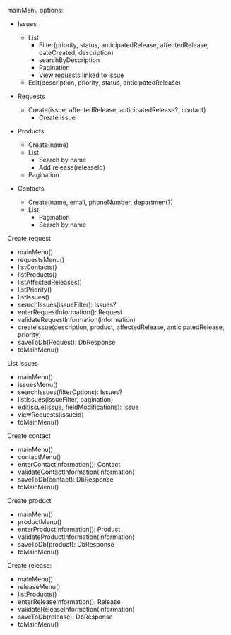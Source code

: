 
mainMenu options:
- Issues
  - List
    - Filter(priority, status, anticipatedRelease, affectedRelease, dateCreated, description)
    - searchByDescription
    - Pagination
    - View requests linked to issue
  - Edit(description, priority, status, anticipatedRelease)
  
- Requests
  - Create(issue, affectedRelease, anticipatedRelease?, contact)
    - Create issue
- Products
  - Create(name)
  - List
    - Search by name
    - Add release(releaseId)
  - Pagination
- Contacts
  - Create(name, email, phoneNumber, department?)
  - List
    - Pagination
    - Search by name
  

Create request
- mainMenu()
- requestsMenu()
- listContacts()
- listProducts()
- listAffectedReleases()
- listPriority()
- listIssues()
- searchIssues(issueFilter): Issues?
- enterRequestInformation(): Request
- validateRequestInformation(information)
- createIssue(description,
              product,
              affectedRelease,
              anticipatedRelease,
              priority)
- saveToDb(Request): DbResponse
- toMainMenu()


List issues
- mainMenu()
- issuesMenu()
- searchIssues(filterOptions): Issues?
- listIssues(issueFilter, pagination) 
- editIssue(issue, fieldModifications): Issue
- viewRequests(issueId)
- toMainMenu()

Create contact
- mainMenu()
- contactMenu()
- enterContactInformation(): Contact
- validateContactInformation(information)
- saveToDb(contact): DbResponse
- toMainMenu()


Create product
- mainMenu()
- productMenu()
- enterProductInformation(): Product
- validateProductInformation(information)
- saveToDb(product): DbResponse
- toMainMenu()

Create release:
- mainMenu()
- releaseMenu()
- listProducts()
- enterReleaseInformation(): Release
- validateReleaseInformation(information)
- saveToDb(release): DbResponse
- toMainMenu()




